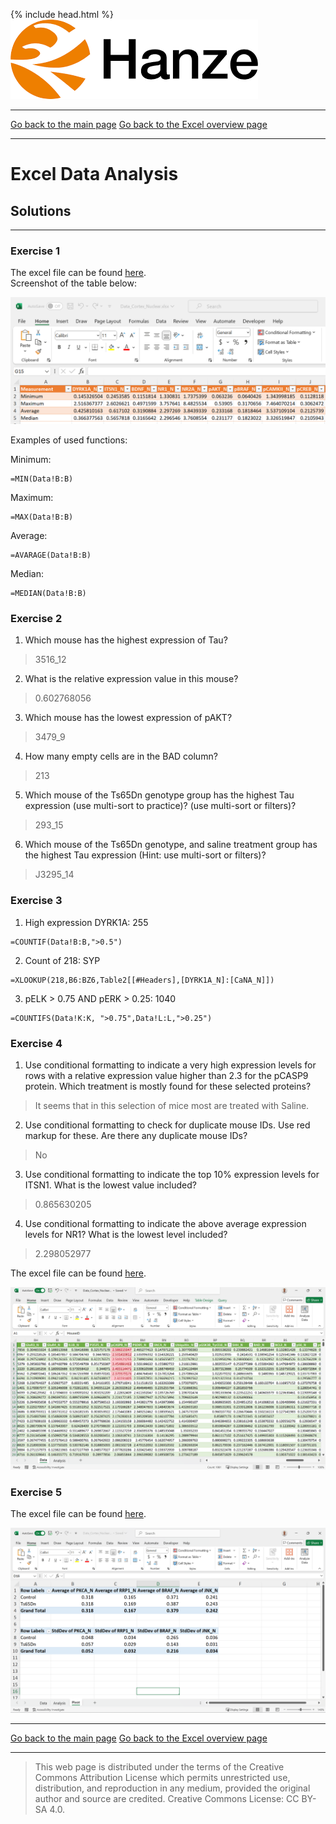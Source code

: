 {% include head.html %}
![Hanze](../hanze/hanze.png)

---

[Go back to the main page](../index.md)
[Go back to the Excel overview page](../excel/excel_01_index.md)

---


# Excel Data Analysis

## Solutions

---

### Exercise 1

The excel file can be found [here](./files_10_data_analysis_solutions/exercise01/Data_Cortex_Nuclear.xlsx).  
Screenshot of the table below:  

![solution exercise01](./files_10_data_analysis_solutions/exercise01/fig1.png)

Examples of used functions:  

Minimum:  
```
=MIN(Data!B:B)
```
Maximum:  
```
=MAX(Data!B:B)
```
Average:  
```
=AVARAGE(Data!B:B)
```
Median:
```
=MEDIAN(Data!B:B)
```


### Exercise 2

1. Which mouse has the highest expression of Tau?  
>3516_12 
2. What is the relative expression value in this mouse?   
>0.602768056 
3. Which mouse has the lowest expression of pAKT?  
>3479_9  
4. How many empty cells are in the BAD column? 
>213  
5. Which mouse of the Ts65Dn genotype group has the highest Tau expression (use multi-sort to practice)? (use multi-sort or filters)?  
>293_15  
6. Which mouse of the Ts65Dn genotype, and saline treatment group has the highest Tau expression (Hint: use multi-sort or filters)?  
>J3295_14


### Exercise 3

1. High expression DYRK1A: 255  

 ```
 =COUNTIF(Data!B:B,">0.5")
 ```

2. Count of 218: SYP

 ```
=XLOOKUP(218,B6:BZ6,Table2[[#Headers],[DYRK1A_N]:[CaNA_N]])
 ```

3. pELK > 0.75 AND pERK > 0.25: 1040 

 ```
=COUNTIFS(Data!K:K, ">0.75",Data!L:L,">0.25")
 ```

### Exercise 4

1. Use conditional formatting to indicate a very high expression levels for rows with a relative expression value higher than 2.3 for the pCASP9 protein. Which treatment is mostly found for these selected proteins?  
>It seems that in this selection of mice most are treated with Saline.
2. Use conditional formatting to check for duplicate mouse IDs. Use red markup for these. Are there any duplicate mouse IDs?   
>No
3. Use conditional formatting to indicate the top 10% expression levels for ITSN1. What is the lowest value included?  
> 0.865630205
4. Use conditional formatting to indicate the above average expression levels for NR1? What is the lowest level included?  
> 2.298052977  



The excel file can be found [here](./files_10_data_analysis_solutions/exercise04/Data_Cortex_Nuclear.xlsx).  

![conditional formatting](./files_10_data_analysis_solutions/exercise04/fig01.png)



### Exercise 5

The excel file can be found [here](./files_10_data_analysis_solutions/exercise05/Data_Cortex_Nuclear.xlsx).  

![pivot table](./files_10_data_analysis_solutions/exercise05/fig1.png)




---

[Go back to the main page](../index.md)
[Go back to the Excel overview page](../excel/excel_01_index.md)

---


>This web page is distributed under the terms of the Creative Commons Attribution License which permits unrestricted use, distribution, and reproduction in any medium, provided the original author and source are credited.
>Creative Commons License: CC BY-SA 4.0.

